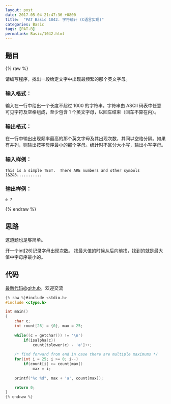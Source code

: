 ```yaml
---
layout: post
date: 2017-05-04 21:47:36 +0800
title:  "PAT Basic 1042. 字符统计 (C语言实现)"
categories: Basic
tags: [PAT-B]
permalink: Basic/1042.html
---
```


## 题目

{% raw %}<div class="ques-view"><p>请编写程序，找出一段给定文字中出现最频繁的那个英文字母。</p>
<h3 id="-">输入格式：</h3>
<p>输入在一行中给出一个长度不超过 1000 的字符串。字符串由 ASCII 码表中任意可见字符及空格组成，至少包含 1 个英文字母，以回车结束（回车不算在内）。</p>
<h3 id="-">输出格式：</h3>
<p>在一行中输出出现频率最高的那个英文字母及其出现次数，其间以空格分隔。如果有并列，则输出按字母序最小的那个字母。统计时不区分大小写，输出小写字母。</p>
<h3 id="-">输入样例：</h3>
<pre><code class="lang-in">This is a simple TEST.  There ARE numbers and other symbols 1&amp;2&amp;3...........
</code></pre>
<h3 id="-">输出样例：</h3>
<pre><code class="lang-out">e 7
</code></pre>
</div>{% endraw %}

## 思路

这道题也是够简单。

开一个int[26]记录字母出现次数。
找最大值的时候从后向前找，找到的就是最大值中字母序最小的。

## 代码

[最新代码@github](https://github.com/OliverLew/PAT/blob/master/PATBasic/1042.c)，欢迎交流
```c
{% raw %}#include <stdio.h>
#include <ctype.h>

int main()
{
    char c;
    int count[26] = {0}, max = 25;
    
    while((c = getchar()) != '\n') 
        if(isalpha(c))
            count[tolower(c) - 'a']++;
    
    /* find forward from end in case there are multiple maximums */
    for(int i = 25; i >= 0; i--) 
        if(count[i] >= count[max])
            max = i;
    
    printf("%c %d", max + 'a', count[max]);

    return 0;
}
{% endraw %}
```